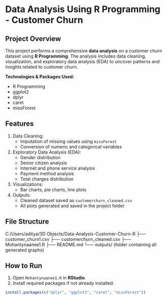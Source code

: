 # Data Analysis Using R Programming - Customer Churn

## Project Overview
This project performs a comprehensive **data analysis** on a customer churn dataset using **R Programming**. The analysis includes data cleaning, visualization, and exploratory data analysis (EDA) to uncover patterns and insights related to customer churn.

**Technologies & Packages Used:**
- R Programming
- ggplot2
- dplyr
- caret
- missForest

## Features
1. Data Cleaning:
   - Imputation of missing values using `missForest`
   - Conversion of numeric and categorical variables
2. Exploratory Data Analysis (EDA):
   - Gender distribution
   - Senior citizen analysis
   - Internet and phone service analysis
   - Payment method analysis
   - Total charges distribution
3. Visualizations:
   - Bar charts, pie charts, line plots
4. Outputs:
   - Cleaned dataset saved as `customerchurn_cleaned.csv`
   - All plots generated and saved in the project folder

## File Structure
C:/Users/aditya/3D Objects/Data-Analysis-Customer-Churn-R
├── customer_churn1.csv
├── customerchurn_cleaned.csv
├── Mohantynaanee1.R
├── README.md
└── outputs/ (folder containing all generated graphs)


## How to Run
1. Open `Mohantynaanee1.R` in **RStudio**.
2. Install required packages if not already installed:
```R
install.packages(c("dplyr", "ggplot2", "caret", "missForest"))


